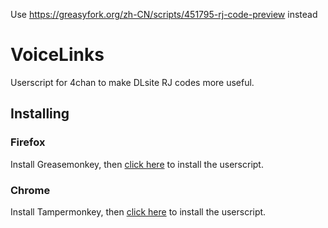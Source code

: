 Use https://greasyfork.org/zh-CN/scripts/451795-rj-code-preview instead

# VoiceLinks
Userscript for 4chan to make DLsite RJ codes more useful.

## Installing

### Firefox
Install Greasemonkey, then [click here](https://github.com/NANELLON/VoiceLinks/raw/master/VoiceLinks.user.js) to install the userscript.

### Chrome
Install Tampermonkey, then [click here](https://github.com/NANELLON/VoiceLinks/raw/master/VoiceLinks.user.js) to install the userscript.
